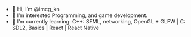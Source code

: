 - 👋 Hi, I’m @imcg_kn
- 👀 I’m interested Programming, and game development.
- 🌱 I’m currently learning:
        C++:
          SFML,
          networking,
          OpenGL + GLFW
  |
        C:
          SDL2,
          Basics
  |
        React | React Native
